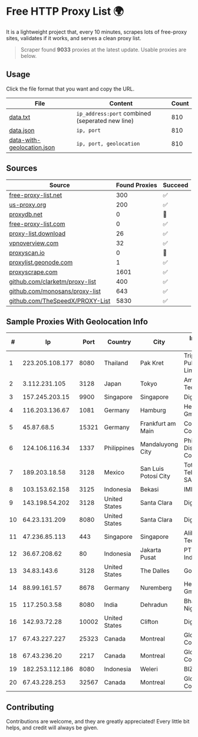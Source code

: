 
# Free HTTP Proxy List 🌍

It is a lightweight project that, every 10 minutes, scrapes lots of free-proxy sites, validates if it works, and serves a clean proxy list.


> Scraper found **9033** proxies at the latest update. Usable proxies are below.

## Usage

Click the file format that you want and copy the URL.


|File|Content|Count|
|----|-------|-----|
|[data.txt](https://raw.githubusercontent.com/themiralay/Proxy-List-World/master/data.txt)|`ip_address:port` combined (seperated new line)|810|
|[data.json](https://raw.githubusercontent.com/themiralay/Proxy-List-World/master/data.json)|`ip, port`|810|
|[data-with-geolocation.json](https://raw.githubusercontent.com/themiralay/Proxy-List-World/master/data-with-geolocation.json)|`ip, port, geolocation`|810|

## Sources

|Source|Found Proxies|Succeed|
|------|-------------|-------|
|[free-proxy-list.net](https://free-proxy-list.net)|300|✅|
|[us-proxy.org](https://www.us-proxy.org)|200|✅|
|[proxydb.net](http://proxydb.net)|0|🚫|
|[free-proxy-list.com](https://free-proxy-list.com/?page=&port=&type%5B%5D=http&type%5B%5D=https&up_time=0&search=Search)|0|✅|
|[proxy-list.download](https://www.proxy-list.download/HTTP)|26|✅|
|[vpnoverview.com](https://vpnoverview.com/privacy/anonymous-browsing/free-proxy-servers)|32|✅|
|[proxyscan.io](https://www.proxyscan.io)|0|🚫|
|[proxylist.geonode.com](https://proxylist.geonode.com/api/proxy-list?limit=300&page=1&sort_by=lastChecked&sort_type=desc&protocols=http,https)|1|✅|
|[proxyscrape.com](https://api.proxyscrape.com/v2/?request=displayproxies&protocol=http&timeout=10000&country=all&ssl=all&anonymity=all)|1601|✅|
|[github.com/clarketm/proxy-list](https://raw.githubusercontent.com/clarketm/proxy-list/master/proxy-list-raw.txt)|400|✅|
|[github.com/monosans/proxy-list](https://raw.githubusercontent.com/monosans/proxy-list/main/proxies/http.txt)|643|✅|
|[github.com/TheSpeedX/PROXY-List](https://raw.githubusercontent.com/TheSpeedX/PROXY-List/master/http.txt)|5830|✅|


## Sample Proxies With Geolocation Info

|#|Ip|Port|Country|City|Internet Service Provider|
|-|--|----|-------|----|-------------------------|
|1|223.205.108.177|8080|Thailand|Pak Kret|Triple T Broadband Public Company Limited|
|2|3.112.231.105|3128|Japan|Tokyo|Amazon Technologies Inc.|
|3|157.245.203.15|9900|Singapore|Singapore|DigitalOcean, LLC|
|4|116.203.136.67|1081|Germany|Hamburg|Hetzner Online GmbH|
|5|45.87.68.5|15321|Germany|Frankfurt am Main|Cogent Communications|
|6|124.106.116.34|1337|Philippines|Mandaluyong City|Philippine Long Distance Telephone Co.|
|7|189.203.18.58|3128|Mexico|San Luis Potosí City|Total Play Telecomunicaciones SA De CV|
|8|103.153.62.158|3125|Indonesia|Bekasi|IMEDIANET|
|9|143.198.54.202|3128|United States|Santa Clara|DigitalOcean, LLC|
|10|64.23.131.209|8080|United States|Santa Clara|DigitalOcean, LLC|
|11|47.236.85.113|443|Singapore|Singapore|Alibaba (US) Technology Co., Ltd.|
|12|36.67.208.62|80|Indonesia|Jakarta Pusat|PT. Telekomunikasi Indonesia|
|13|34.83.143.6|3128|United States|The Dalles|Google LLC|
|14|88.99.161.57|8678|Germany|Nuremberg|Hetzner Online GmbH|
|15|117.250.3.58|8080|India|Dehradun|Bharat Sanchar Nigam Ltd|
|16|142.93.72.28|10002|United States|Clifton|DigitalOcean, LLC|
|17|67.43.227.227|25323|Canada|Montreal|GloboTech Communications|
|18|67.43.236.20|2217|Canada|Montreal|GloboTech Communications|
|19|182.253.112.186|8080|Indonesia|Weleri|BIZNET|
|20|67.43.228.253|32567|Canada|Montreal|GloboTech Communications|



## Contributing

Contributions are welcome, and they are greatly appreciated! Every
little bit helps, and credit will always be given.

